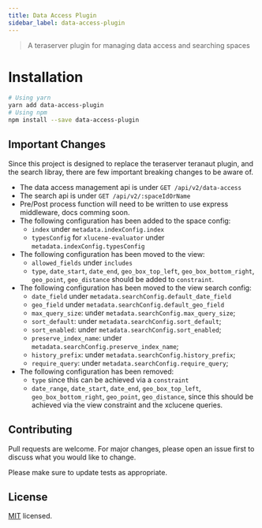 ```yaml
---
title: Data Access Plugin
sidebar_label: data-access-plugin
---
```


> A teraserver plugin for managing data access and searching spaces

# Installation

```bash
# Using yarn
yarn add data-access-plugin
# Using npm
npm install --save data-access-plugin
```

## Important Changes

Since this project is designed to replace the teraserver teranaut plugin, and the search libray, there are few important breaking changes to be aware of.

 - The data access management api is under `GET /api/v2/data-access`
 - The search api is under `GET /api/v2/:spaceIdOrName`
 - Pre/Post process function will need to be written to use express middleware, docs comming soon.
 - The following configuration has been added to the space config:
      - `index` under `metadata.indexConfig.index`
      - `typesConfig` for `xlucene-evaluator` under `metadata.indexConfig.typesConfig`
 - The following configuration has been moved to the view:
      - `allowed_fields` under `includes`
      - `type`, `date_start`, `date_end`, `geo_box_top_left`, `geo_box_bottom_right`, `geo_point`, `geo_distance` should be added to `constraint`.
 - The following configuration has been moved to the view search config:
      - `date_field` under `metadata.searchConfig.default_date_field`
      - `geo_field` under `metadata.searchConfig.default_geo_field`
      - `max_query_size`: under `metadata.searchConfig.max_query_size`;
      - `sort_default`: under `metadata.searchConfig.sort_default`;
      - `sort_enabled`: under `metadata.searchConfig.sort_enabled`;
      - `preserve_index_name`: under `metadata.searchConfig.preserve_index_name`;
      - `history_prefix`: under `metadata.searchConfig.history_prefix`;
      - `require_query`: under `metadata.searchConfig.require_query`;
 - The following configuration has been removed:
      - `type` since this can be achieved via a `constraint`
      - `date_range`, `date_start`, `date_end`, `geo_box_top_left`, `geo_box_bottom_right`, `geo_point`, `geo_distance`, since this should be achieved via the view constraint and the xclucene queries.

## Contributing

Pull requests are welcome. For major changes, please open an issue first to discuss what you would like to change.

Please make sure to update tests as appropriate.

## License

[MIT](./LICENSE) licensed.
